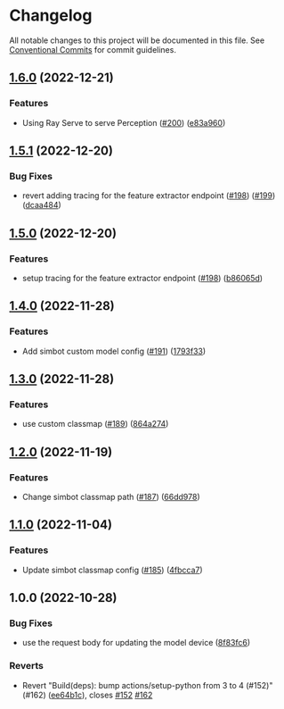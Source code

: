 # Changelog

All notable changes to this project will be documented in this file. See
[Conventional Commits](https://conventionalcommits.org) for commit guidelines.

## [1.6.0](https://github.com/emma-simbot/perception/compare/v1.5.1...v1.6.0) (2022-12-21)


### Features

* Using Ray Serve to serve Perception ([#200](https://github.com/emma-simbot/perception/issues/200)) ([e83a960](https://github.com/emma-simbot/perception/commit/e83a9602badbf60df1fc7741a668d2ca34508f3b))

## [1.5.1](https://github.com/emma-simbot/perception/compare/v1.5.0...v1.5.1) (2022-12-20)


### Bug Fixes

* revert adding tracing for the feature extractor endpoint ([#198](https://github.com/emma-simbot/perception/issues/198)) ([#199](https://github.com/emma-simbot/perception/issues/199)) ([dcaa484](https://github.com/emma-simbot/perception/commit/dcaa484ac233130f8c809846d00296160e7491ea))

## [1.5.0](https://github.com/emma-simbot/perception/compare/v1.4.0...v1.5.0) (2022-12-20)


### Features

* setup tracing for the feature extractor endpoint ([#198](https://github.com/emma-simbot/perception/issues/198)) ([b86065d](https://github.com/emma-simbot/perception/commit/b86065d41435cb943fd14f2e423eabf9ac44482e))

## [1.4.0](https://github.com/emma-simbot/perception/compare/v1.3.0...v1.4.0) (2022-11-28)


### Features

* Add simbot custom model config ([#191](https://github.com/emma-simbot/perception/issues/191)) ([1793f33](https://github.com/emma-simbot/perception/commit/1793f33a10c65d542b01f416b2dbfdfb87847ba5))

## [1.3.0](https://github.com/emma-simbot/perception/compare/v1.2.0...v1.3.0) (2022-11-28)


### Features

* use custom classmap ([#189](https://github.com/emma-simbot/perception/issues/189)) ([864a274](https://github.com/emma-simbot/perception/commit/864a2749cbb168f96681d8790edbce424b0f0269))

## [1.2.0](https://github.com/emma-simbot/perception/compare/v1.1.0...v1.2.0) (2022-11-19)


### Features

* Change simbot classmap path ([#187](https://github.com/emma-simbot/perception/issues/187)) ([66dd978](https://github.com/emma-simbot/perception/commit/66dd9788b67b1f1af372a90973ff1e67c327f0b6))

## [1.1.0](https://github.com/emma-simbot/perception/compare/v1.0.0...v1.1.0) (2022-11-04)


### Features

* Update simbot classmap config ([#185](https://github.com/emma-simbot/perception/issues/185)) ([4fbcca7](https://github.com/emma-simbot/perception/commit/4fbcca7dc89f3efccd9104748f624ed4d486a72c))

## 1.0.0 (2022-10-28)


### Bug Fixes

* use the request body for updating the model device ([8f83fc6](https://github.com/emma-simbot/perception/commit/8f83fc6567b9a77f739826d14e2f6856deebddfe))


### Reverts

* Revert "Build(deps): bump actions/setup-python from 3 to 4 (#152)" (#162) ([ee64b1c](https://github.com/emma-simbot/perception/commit/ee64b1c14e8657e1d0ceb0d1314e2e0db017bbc7)), closes [#152](https://github.com/emma-simbot/perception/issues/152) [#162](https://github.com/emma-simbot/perception/issues/162)
